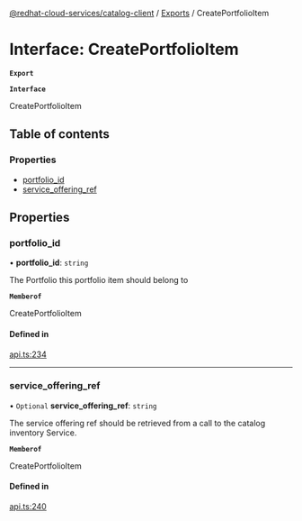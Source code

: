 [@redhat-cloud-services/catalog-client](../README.md) / [Exports](../modules.md) / CreatePortfolioItem

# Interface: CreatePortfolioItem

**`Export`**

**`Interface`**

CreatePortfolioItem

## Table of contents

### Properties

- [portfolio\_id](CreatePortfolioItem.md#portfolio_id)
- [service\_offering\_ref](CreatePortfolioItem.md#service_offering_ref)

## Properties

### portfolio\_id

• **portfolio\_id**: `string`

The Portfolio this portfolio item should belong to

**`Memberof`**

CreatePortfolioItem

#### Defined in

[api.ts:234](https://github.com/RedHatInsights/javascript-clients/blob/master/packages/catalog/api.ts#L234)

___

### service\_offering\_ref

• `Optional` **service\_offering\_ref**: `string`

The service offering ref should be retrieved from a call to the catalog inventory Service.

**`Memberof`**

CreatePortfolioItem

#### Defined in

[api.ts:240](https://github.com/RedHatInsights/javascript-clients/blob/master/packages/catalog/api.ts#L240)

